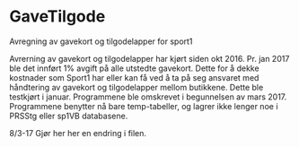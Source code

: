 # GaveTilgode
Avregning av gavekort og tilgodelapper for sport1

Avrerning av gavekort og tilgodelapper har kjørt siden okt 2016. Pr. jan 2017 ble det innført 1% avgift på alle utstedte gavekort. Dette for å dekke kostnader som Sport1 har eller kan få ved å ta på seg ansvaret med håndtering av gavekort og tilgodelapper mellom butikkene. Dette ble testkjørt i januar. Programmene ble omskrevet i begunnelsen av mars 2017. Programmene benytter nå bare temp-tabeller, og lagrer ikke lenger noe i PRSStg eller sp1VB databasene.

8/3-17 Gjør her her en endring i filen.
